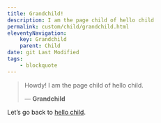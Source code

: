 ```yaml
---
title: Grandchild!
description: I am the page child of hello child
permalink: custom/child/grandchild.html
eleventyNavigation:
    key: Grandchild
    parent: Child
date: git Last Modified
tags:
    - blockquote
---
```

> Howdy! I am the page child of hello child.
> 
> ― **Grandchild**

Let’s go back to [hello child](/hello-child.md "Go back to hello child").